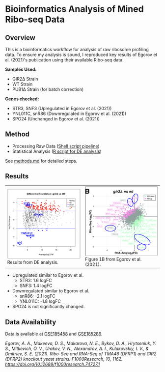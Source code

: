 # Bioinformatics Analysis of Mined Ribo-seq Data

## Overview
This is a bioinformatics workflow for analysis of raw ribosome profiling data. 
To ensure my analysis is sound, I reproduced key results of Egorov et al. (2021)'s publication using their available Ribo-seq data.

__Samples Used:__
- GIR2Δ Strain
- WT Strain
- PUB1Δ Strain (for batch correction)

__Genes checked:__ 
- STR3, SNF3 (Upregulated in Egorov et al. (2021))
- YNL011C, snR86 (Downregulated in Egorov et al. (2021))
- SPO24 (Unchanged in Egorov et al. (2021))




## __Method__ 
-  Processing Raw Data ([Shell script pipeline](https://github.com/samuelcampione/Ribo_Seq_Pipeline_and_Analysis/blob/main/ribo_profiling_pipeline_stdin.sh))
-  Statistical Analysis ([R script for DE analysis](https://github.com/samuelcampione/Ribo_Seq_Pipeline_and_Analysis/blob/main/GIR2%20vs%20WT%20differential%20analysis.R))

See [methods.md]() for detailed steps.


## Results

<table>
  <tr>
    <td>
      <img src="https://github.com/samuelcampione/Ribo_Seq_Pipeline_and_Analysis/blob/main/gir2_vs_wt_logFC.png" width="400"/>
      <br>
      Results from DE analysis.
    </td>
    <td>
      <img src="https://github.com/samuelcampione/Ribo_Seq_Pipeline_and_Analysis/blob/main/figure1B.png" width="400"/>
      <br>
      Figure 1B from Egorov et al. (2021).
    </td>
  </tr>
</table>

- Upregulated similar to Egorov et al.
  - STR3: 	   1.6 logFC
  - SNF3: 	   1.4 logFC
- Downregulated similar to Egorov et al.
  - snR86:	  -2.1 logFC
  - YNL011C:  -1.8 logFC
- SPO24 is not significantly changed.




## Data Availability
Data is available at [GSE185458](https://www.ncbi.nlm.nih.gov/geo/query/acc.cgi?acc=GSE185458) and [GSE185286](https://www.ncbi.nlm.nih.gov/geo/query/acc.cgi?acc=GSE185286).


_Egorov, A. A., Makeeva, D. S., Makarova, N. E., Bykov, D. A., Hrytseniuk, Y. S., Mitkevich, O. V., Urakov, V. N., Alexandrov, A. I., Kulakovskiy, I. V., & Dmitriev, S. E. (2021). Ribo-Seq and RNA-Seq of TMA46 (DFRP1) and GIR2 (DFRP2) knockout yeast strains. F1000Research, 10, 1162. https://doi.org/10.12688/f1000research.74727.1_
